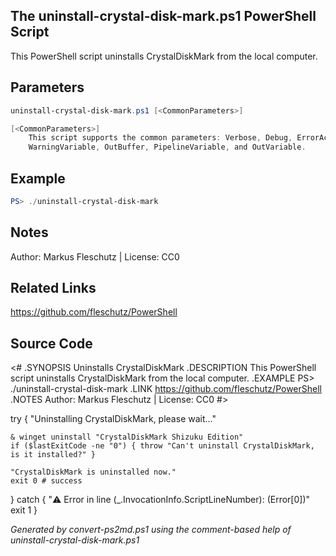 ## The uninstall-crystal-disk-mark.ps1 PowerShell Script

This PowerShell script uninstalls CrystalDiskMark from the local computer.

## Parameters
```powershell
uninstall-crystal-disk-mark.ps1 [<CommonParameters>]

[<CommonParameters>]
    This script supports the common parameters: Verbose, Debug, ErrorAction, ErrorVariable, WarningAction, 
    WarningVariable, OutBuffer, PipelineVariable, and OutVariable.
```

## Example
```powershell
PS> ./uninstall-crystal-disk-mark

```

## Notes
Author: Markus Fleschutz | License: CC0

## Related Links
https://github.com/fleschutz/PowerShell

## Source Code
<#
.SYNOPSIS
	Uninstalls CrystalDiskMark
.DESCRIPTION
	This PowerShell script uninstalls CrystalDiskMark from the local computer.
.EXAMPLE
	PS> ./uninstall-crystal-disk-mark
.LINK
	https://github.com/fleschutz/PowerShell
.NOTES
	Author: Markus Fleschutz | License: CC0
#>

try {
	"Uninstalling CrystalDiskMark, please wait..."

	& winget uninstall "CrystalDiskMark Shizuku Edition"
	if ($lastExitCode -ne "0") { throw "Can't uninstall CrystalDiskMark, is it installed?" }

	"CrystalDiskMark is uninstalled now."
	exit 0 # success
} catch {
	"⚠️ Error in line $($_.InvocationInfo.ScriptLineNumber): $($Error[0])"
	exit 1
}

*Generated by convert-ps2md.ps1 using the comment-based help of uninstall-crystal-disk-mark.ps1*
